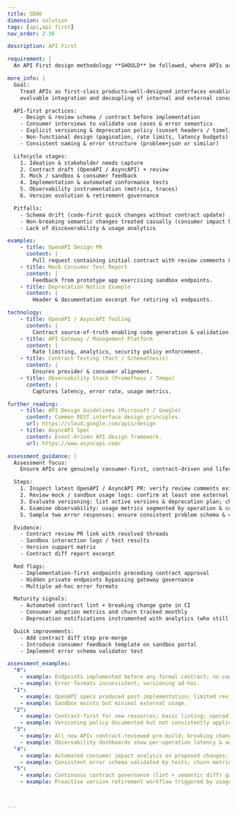```yaml
---
title: SD06
dimension: solution
tags: [api,api first]
nav_order: 2.36

description: API First

requirement: |
  An API First design methodology **SHOULD** be followed, where APIs are at the forefront of the design process, functionality and data is exposed via APIs and the needs of the API consumer have been considered.

more_info: |
  Goal:
    Treat APIs as first-class products—well-designed interfaces enabling secure,
    evolvable integration and decoupling of internal and external consumers.

  API-first practices:
    - Design & review schema / contract before implementation
    - Consumer interviews to validate use cases & error semantics
    - Explicit versioning & deprecation policy (sunset headers / timeline)
    - Non-functional design (pagination, rate limits, latency budgets)
    - Consistent naming & error structure (problem+json or similar)

  Lifecycle stages:
    1. Ideation & stakeholder needs capture
    2. Contract draft (OpenAPI / AsyncAPI) + review
    3. Mock / sandbox & consumer feedback
    4. Implementation & automated conformance tests
    5. Observability instrumentation (metrics, traces)
    6. Version evolution & retirement governance

  Pitfalls:
    - Schema drift (code-first quick changes without contract update)
    - Non-breaking semantic changes treated casually (consumer impact hidden)
    - Lack of discoverability & usage analytics

examples: 
    - title: OpenAPI Design PR
      content: |
        Pull request containing initial contract with review comments & decisions.
    - title: Mock Consumer Test Report
      content: |
        Feedback from prototype app exercising sandbox endpoints.
    - title: Deprecation Notice Example
      content: |
        Header & documentation excerpt for retiring v1 endpoints.

technology:
    - title: OpenAPI / AsyncAPI Tooling
      content: |
        Contract source-of-truth enabling code generation & validation.
    - title: API Gateway / Management Platform
      content: |
        Rate limiting, analytics, security policy enforcement.
    - title: Contract Testing (Pact / Schemathesis)
      content: |
        Ensures provider & consumer alignment.
    - title: Observability Stack (Prometheus / Tempo)
      content: |
        Captures latency, error rate, usage metrics.

further_reading:
    - title: API Design Guidelines (Microsoft / Google)
      content: Common REST interface design principles.
      url: https://cloud.google.com/apis/design
    - title: AsyncAPI Spec
      content: Event-driven API design framework.
      url: https://www.asyncapi.com/

assessment_guidance: |
  Assessment focus:
    Ensure APIs are genuinely consumer-first, contract-driven and lifecycle-managed from design through production.

  Steps:
    1. Inspect latest OpenAPI / AsyncAPI PR: verify review comments exist & were addressed prior to implementation.
    2. Review mock / sandbox usage logs: confirm at least one external (or distinct internal) consumer tested before build completion.
    3. Evaluate versioning: list active versions & deprecation plan; check for undocumented breaking changes (contract diff reports).
    4. Examine observability: usage metrics segmented by operation & consumer type; latency/error SLO adherence.
    5. Sample two error responses: ensure consistent problem schema & correlation IDs.

  Evidence:
    - Contract review PR link with resolved threads
    - Sandbox interaction logs / test results
    - Version support matrix
    - Contract diff report excerpt

  Red flags:
    - Implementation-first endpoints preceding contract approval
    - Hidden private endpoints bypassing gateway governance
    - Multiple ad-hoc error formats

  Maturity signals:
    - Automated contract lint + breaking change gate in CI
    - Consumer adoption metrics and churn tracked monthly
    - Deprecation notifications instrumented with analytics (who still on vX)

  Quick improvements:
    - Add contract diff step pre-merge
    - Introduce consumer feedback template on sandbox portal
    - Implement error schema validator test

assessment_examples:
  "0":
    - example: Endpoints implemented before any formal contract; no consumer review.
    - example: Error formats inconsistent; versioning ad-hoc.
  "1":
    - example: OpenAPI specs produced post-implementation; limited review comments.
    - example: Sandbox exists but minimal external usage.
  "2":
    - example: Contract-first for new resources; basic linting; sporadic consumer feedback loop.
    - example: Versioning policy documented but not consistently applied.
  "3":
    - example: All new APIs contract-reviewed pre-build; breaking change diffs enforced in CI.
    - example: Observability dashboards show per-operation latency & adoption metrics.
  "4":
    - example: Automated consumer impact analysis on proposed changes; deprecation headers with usage tracking.
    - example: Consistent error schema validated by tests; churn metrics inform roadmap.
  "5":
    - example: Continuous contract governance (lint + semantic diff) gating merges; consumer success scores tracked.
    - example: Proactive version retirement workflow triggered by usage thresholds & automated comms.



---
```

